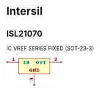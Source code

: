 # Intersil

## ISL21070
IC VREF SERIES FIXED (SOT-23-3)

![ISL21070__1__1](/images/Intersil__ISL21070__1__1.png?raw=true) 

